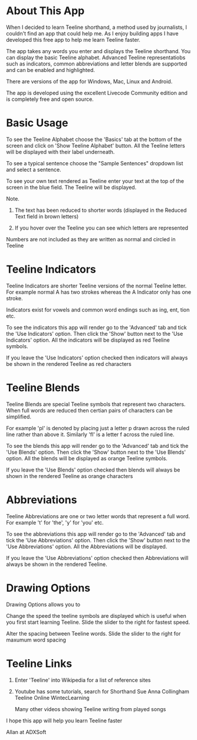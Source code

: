 # About This App

When I decided to learn Teeline shorthand, a method used by journalists, I couldn't find an app that could help me. As I enjoy building apps I have developed this free app to help me learn Teeline faster.

The app takes any words you enter and displays the Teeline shorthand. You can display the basic Teeline alphabet. Advanced Teeline representatiobs such as indicators, common abbreviations and letter blends are supported and can be enabled and highlighted. 

There are versions of the app for Windows, Mac, Linux and Android. 

The app is developed using the excellent Livecode Community edition and is completely free and open source.

# Basic Usage
To see the Teeline Alphabet choose the 'Basics' tab at the bottom of the screen and click on 'Show Teeline Alphabet' button. All the Teeline letters will be displayed with their label underneath.

To see a typical sentence choose the "Sample Sentences" dropdown list and select a sentence.

To see your own text rendered as Teeline enter your text at the top of the screen in the blue field. The Teeline will be displayed.

Note.

1. The text has been reduced to shorter words (displayed in the Reduced Text field in brown letters)

2. If you hover over the Teeline you can see which letters are represented

Numbers are not included as they are written as normal and circled in Teeline

# Teeline Indicators

Teeline Indicators are shorter Teeline versions of the normal Teeline letter. For example normal A has two strokes whereas the A Indicator only has one stroke.

Indicators exist for vowels and common word endings such as ing, ent, tion etc.

To see the indicators this app will render go to the 'Advanced' tab and tick the 'Use Indicators' option. Then click the 'Show' button next to the 'Use Indicators' option. All the indicators will be displayed as red Teeline symbols.

If you leave the 'Use Indicators' option checked then indicators will always be shown in the rendered Teeline as red characters 

# Teeline Blends
Teeline Blends are special Teeline symbols that represent two characters. When full words are reduced then certian pairs of characters can be simplified.

For example 'pl' is denoted by placing just a letter p drawn across the ruled line rather than above it. Similarly 'fl' is a letter f across the ruled line. 

To see the blends this app will render go to the 'Advanced' tab and tick the 'Use Blends' option. Then click the 'Show' button next to the 'Use Blends' option. All the blends will be displayed as orange Teeline symbols.

If you leave the 'Use Blends' option checked then blends will always be shown in the rendered Teeline as orange characters 

# Abbreviations
Teeline Abbreviations are one or two letter words that represent a full word.
For example 't' for 'the', 'y' for 'you' etc.

To see the abbreviations this app will render go to the 'Advanced' tab and tick the 'Use Abbreviations' option. Then click the 'Show' button next to the 'Use Abbreviations' option. All the Abbreviations will be displayed.

If you leave the 'Use Abbreviations' option checked then Abbreviations will always be shown in the rendered Teeline. 

# Drawing Options
Drawing Options allows you to

Change the speed the teeline symbols are displayed which is useful when you first start learning Teeline. Slide the slider to the right for fastest speed.

Alter the spacing between Teeline words. Slide the slider to the right for maxumum word spacing

# Teeline Links
1. Enter 'Teeline' into Wikipedia for a list of reference sites

2. Youtube has some tutorials, search for 
	Shorthand Sue
	Anna Collingham
	Teeline Online
	WintecLearning
 
   Many other videos showing Teeline writing from played songs

I hope this app will help you learn Teeline faster

Allan at ADXSoft
